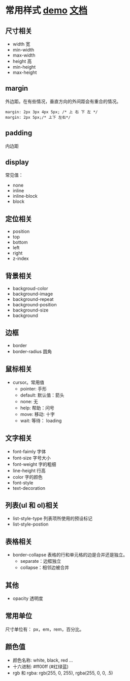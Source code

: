 # 常用样式 [demo](demo/demo.html) [文档](http://css.doyoe.com/)

## 尺寸相关
* width 宽
* min-width
* max-width
* height 高
* min-height
* max-height

## margin
外边距。在有些情况，垂直方向的外间距会有重合的情况。

```
margin: 2px 3px 4px 5px; /* 上 右 下 左 */
margin: 2px 5px;/* 上下 左右*/
```

## padding
内边距

## display
常见值：
* none
* inline
* inline-block
* block

## 定位相关
* position
* top
* bottom
* left
* right
* z-index

## 背景相关
* backgroud-color
* background-image
* background-repeat
* background-position
* background-size
* background

## 边框
* border
* border-radius 圆角

## 鼠标相关
* cursor。常用值
  * pointer: 手形
  * default: 默认值：箭头
  * none: 无
  * help: 帮助：问号
  * move: 移动: 十字
  * wait: 等待： loading

## 文字相关
* font-faimly 字体
* font-size 字号大小
* font-weight 字的粗细
* line-height 行高
* color 字的颜色
* font-style
* text-decoration

## 列表(ul 和 ol)相关
* list-style-type 列表项所使用的预设标记
* list-style-postion

## 表格相关
* border-collapse 表格的行和单元格的边是合并还是独立。
  * separate：边框独立
  * collapse：相邻边被合并

## 其他
* opacity 透明度

## 常用单位
尺寸单位有： px，em，rem，百分比。

## 颜色值
* 颜色名称: white, black, red ...
* 十六进制: #ff00ff (#红绿蓝)
* rgb 和 rgba: rgb(255, 0, 255), rgba(255, 0, 0, .5)
